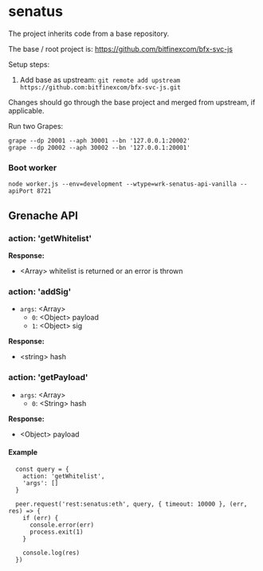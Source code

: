 # senatus

The project inherits code from a base repository.

The base / root project is: https://github.com/bitfinexcom/bfx-svc-js

Setup steps:

1. Add base as upstream: `git remote add upstream https://github.com:bitfinexcom/bfx-svc-js.git`

Changes should go through the base project and merged from upstream, if applicable.

Run two Grapes:

```
grape --dp 20001 --aph 30001 --bn '127.0.0.1:20002'
grape --dp 20002 --aph 30002 --bn '127.0.0.1:20001'
```

### Boot worker

```
node worker.js --env=development --wtype=wrk-senatus-api-vanilla --apiPort 8721
```

## Grenache API

### action: 'getWhitelist'

**Response:**

  - &lt;Array&gt; whitelist is returned or an error is thrown   

### action: 'addSig'

  - `args`: &lt;Array&gt;
    - `0`: &lt;Object&gt; payload
    - `1`: &lt;Object&gt; sig

**Response:**

  - &lt;string&gt; hash
  
### action: 'getPayload'

  - `args`: &lt;Array&gt;
    - `0`: &lt;String&gt; hash

**Response:**

  - &lt;Object&gt; payload

#### Example

```
  const query = {
    action: 'getWhitelist',
    'args': []
  }

  peer.request('rest:senatus:eth', query, { timeout: 10000 }, (err, res) => {
    if (err) {
      console.error(err)
      process.exit(1)
    }

    console.log(res)
  })
```